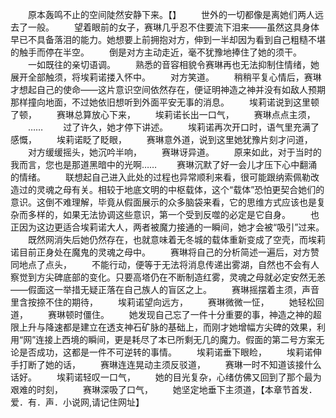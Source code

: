 　　原本轰鸣不止的空间陡然安静下来。【】
　　世外的一切都像是离她们两人远去了一般。
　　望着眼前的女子，赛琳几乎忍不住要流下泪来——虽然这具身体早已不具备落泪的能力。她想要上前拥抱对方，伸到一半却因为看到自己粗糙不堪的触手而停在半空。
　　倒是对方主动走近，毫不犹豫地捧住了她的须干。
　　一如既往的亲切语调。
　　熟悉的音容相貌令赛琳再也无法抑制住情绪，她展开全部触须，将埃莉诺搂入怀中。
　　对方笑道。
　　稍稍平复心情后，赛琳才想起自己的使命——这片意识空间依然存在，便证明神造之神并没有如敌人预期那样撞向地面，不过她依旧想听到外面平安无事的消息。
　　埃莉诺说到这里顿了顿，
　　赛琳总算放心下来，
　　埃莉诺长出一口气，
　　赛琳点点主须，
　　……
　　过了许久，她才停下讲述。
　　埃莉诺再次开口时，语气里充满了感慨，
　　埃莉诺眨了眨眼，
　　赛琳意外道，说到这里她犹豫片刻才问道，
　　对方缓缓摇头，她沉吟半响，
　　赛琳讶异道。
　　原来如此，对于当时的我而言，您也是那道黑暗中的光啊……
　　赛琳沉默了好一会儿才压下心中翻涌的情绪。
　　联想起自己进入此处的过程也异常顺利来看，很可能跟纳索佩勒改造过的灵魂之母有关。相较于地底文明的中枢载体，这个“载体”恐怕更契合她们的意识。这倒不难理解，毕竟从假面展示的众多脑袋来看，它的思维方式应该也是复杂而多样的，如果无法协调这些意识，第一个受到反噬的必定是它自身。
　　也正因为这边更适合埃莉诺大人，两者被魔力接通的一瞬间，她才会被“吸引”过来。
　　既然网消失后她仍然存在，也就意味着无冬城的载体重新变成了空壳，而埃莉诺目前正身处在魔鬼的灵魂之母中。
　　赛琳将自己的分析简述一遍后，对方赞同地点了点头，
　　不能行动，便等于无法将消息传递出雾湖，自然也不会有人察觉到方尖碑底部的变化。只要高塔仍在不断制造红雾，灵魂之母就必定安然无恙——假面这一举措无疑正落在自己族人的盲区之上。
　　赛琳摇摆着主须，声音里含按捺不住的期待，
　　埃莉诺望向远方，
　　赛琳微微一怔，
　　她轻松回道，
　　赛琳顿时僵住。
　　她发现自己忘了一件十分重要的事，神造之神的超限上升与降速都是建立在透支神石矿脉的基础上，而刚才她增幅方尖碑的效果，利用“网”连接上西境的瞬间，更是耗尽了本已所剩无几的魔力。假面的第二号方案无论是否成功，这都是一件不可逆转的事情。
　　埃莉诺垂下眼睑，
　　埃莉诺伸手打断了她的话，
　　赛琳连连晃动主须反驳道，
　　赛琳一时不知道该接什么话好。
　　埃莉诺轻叹一口气，
　　她的目光复杂，心绪仿佛又回到了那个最为艰难的时刻，
　　赛琳深吸了口气，
　　她坚定地垂下主须道，【本章节首发．爱．有．声．小说网,请记住网址】